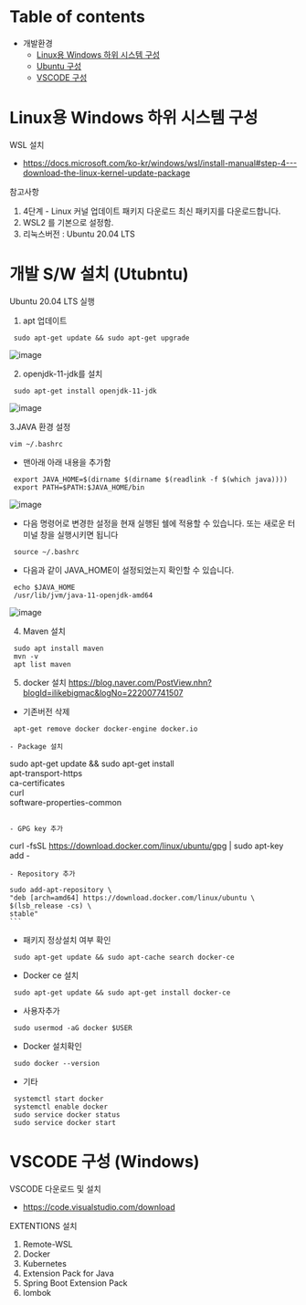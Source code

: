 # Table of contents

- 개발환경
  - [Linux용 Windows 하위 시스템 구성](#Linux용-Windows-하위-시스템)
  - [Ubuntu 구성](#Ubntu-구성)
  - [VSCODE 구성](#VSCODE-구성)



# Linux용 Windows 하위 시스템 구성

WSL 설치 
-  https://docs.microsoft.com/ko-kr/windows/wsl/install-manual#step-4---download-the-linux-kernel-update-package

참고사항
1. 4단계 - Linux 커널 업데이트 패키지 다운로드
   최신 패키지를 다운로드합니다.
2. WSL2 를 기본으로 설정함.
3. 리눅스버전 : Ubuntu 20.04 LTS

# 개발 S/W 설치 (Utubntu)

Ubuntu 20.04 LTS 실행

1. apt 업데이트
 ```
  sudo apt-get update && sudo apt-get upgrade
 ```
 ![image](https://user-images.githubusercontent.com/80744273/154805296-0d9975d5-6ff1-458b-b3f5-4f5aa0ebe9b7.png)

2. openjdk-11-jdk를 설치
 ```
  sudo apt-get install openjdk-11-jdk
 ```
 ![image](https://user-images.githubusercontent.com/80744273/154805408-d4a41e79-5009-47ba-aaba-e9b7fcb4282e.png)

3.JAVA 환경 설정
 ```
 vim ~/.bashrc
 ```
 -  맨아래 아래 내용을 추가함   
 ```
  export JAVA_HOME=$(dirname $(dirname $(readlink -f $(which java))))  
  export PATH=$PATH:$JAVA_HOME/bin  
 ```
 ![image](https://user-images.githubusercontent.com/80744273/154805615-2ce20510-c686-43a1-a2e1-3e4a96c3568c.png)  


 - 다음 명령어로 변경한 설정을 현재 실행된 쉘에 적용할 수 있습니다. 또는 새로운 터미널 창을 실행시키면 됩니다  
 ```
  source ~/.bashrc
 ```
 - 다음과 같이 JAVA_HOME이 설정되었는지 확인할 수 있습니다.  
 ```
  echo $JAVA_HOME  
  /usr/lib/jvm/java-11-openjdk-amd64  
 ```
 ![image](https://user-images.githubusercontent.com/80744273/154805778-dfe70b1b-426e-4db5-a490-e71ee6f6e4e7.png)
   

 4. Maven 설치  
  ```
   sudo apt install maven  
   mvn -v  
   apt list maven  
  ```
   
 5. docker 설치   https://blog.naver.com/PostView.nhn?blogId=ilikebigmac&logNo=222007741507  
 
  - 기존버전 삭제  
  ```
   apt-get remove docker docker-engine docker.io
   
  - Package 설치  
  ```
   sudo apt-get update && sudo apt-get install \
   apt-transport-https \
   ca-certificates \
   curl \
   software-properties-common
  ```
 
  - GPG key 추가  
  ```
   curl -fsSL https://download.docker.com/linux/ubuntu/gpg | sudo apt-key add -
  ```
  - Repository 추가  
   ```
    sudo add-apt-repository \
    "deb [arch=amd64] https://download.docker.com/linux/ubuntu \
    $(lsb_release -cs) \
    stable"
    ```

  - 패키지 정상설치 여부 확인  
  ```
   sudo apt-get update && sudo apt-cache search docker-ce
  ```
   
  - Docker ce 설치  
  ```
   sudo apt-get update && sudo apt-get install docker-ce
  ```

  - 사용자추가  
  ```
   sudo usermod -aG docker $USER  
  ```
   
  - Docker 설치확인  
  ```
   sudo docker --version  
  ```
   
  - 기타  
  ```
   systemctl start docker  
   systemctl enable docker  
   sudo service docker status  
   sudo service docker start  
  ```

# VSCODE 구성  (Windows)

VSCODE 다운로드 및 설치
- https://code.visualstudio.com/download

EXTENTIONS 설치

1. Remote-WSL
2. Docker
3. Kubernetes
4. Extension Pack for Java
5. Spring Boot Extension Pack
6. lombok

